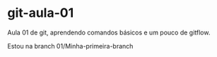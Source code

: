 # git-aula-01
Aula 01 de git, aprendendo comandos básicos e um pouco de gitflow.

Estou na branch 01/Minha-primeira-branch
